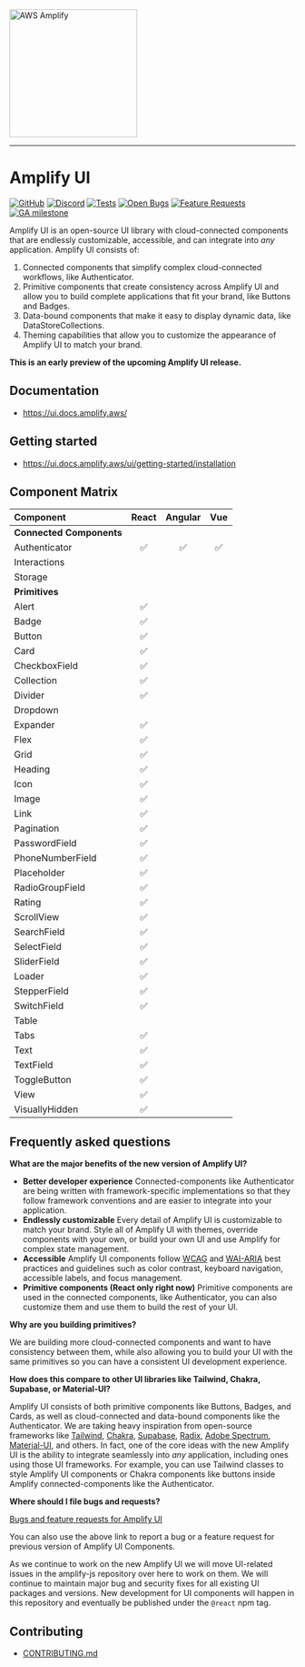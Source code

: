 <img src="https://s3.amazonaws.com/aws-mobile-hub-images/aws-amplify-logo.png" alt="AWS Amplify" width="225">

---

# Amplify UI

[![GitHub](https://img.shields.io/github/license/aws-amplify/amplify-ui)](LICENSE)
[![Discord](https://img.shields.io/discord/308323056592486420?logo=discord)](https://discord.gg/jWVbPfC)
[![Tests](https://github.com/aws-amplify/amplify-ui/actions/workflows/tests.yml/badge.svg)](https://github.com/aws-amplify/amplify-ui/actions/workflows/tests.yml)
[![Open Bugs](https://img.shields.io/github/issues/aws-amplify/amplify-ui/bug?color=d73a4a&label=bugs)](https://github.com/aws-amplify/amplify-cli/issues?q=is%3Aissue+is%3Aopen+label%3Abug)
[![Feature Requests](https://img.shields.io/github/issues/aws-amplify/amplify-ui/feature-request?color=ff9001&label=feature%20requests)](https://github.com/aws-amplify/amplify-cli/issues?q=is%3Aissue+label%3Afeature-request+is%3Aopen)
[![GA milestone](https://img.shields.io/github/milestones/progress-percent/aws-amplify/amplify-ui/1)](https://github.com/aws-amplify/amplify-ui/milestone/1)

Amplify UI is an open-source UI library with cloud-connected components that are endlessly customizable, accessible, and can integrate into _any_ application. Amplify UI consists of:

1. Connected components that simplify complex cloud-connected workflows, like Authenticator.
2. Primitive components that create consistency across Amplify UI and allow you to build complete applications that fit your brand, like Buttons and Badges.
3. Data-bound components that make it easy to display dynamic data, like DataStoreCollections.
4. Theming capabilities that allow you to customize the appearance of Amplify UI to match your brand.

**This is an early preview of the upcoming Amplify UI release.**

## Documentation

- https://ui.docs.amplify.aws/

## Getting started

- https://ui.docs.amplify.aws/ui/getting-started/installation

## Component Matrix

| **Component**            | **React** | **Angular** | **Vue** |
| :----------------------- | :-------: | :---------: | :-----: |
| **Connected Components** |           |             |
| Authenticator            |    ✅     |     ✅      |   ✅    |
| Interactions             |           |             |
| Storage                  |           |             |
| **Primitives**           |           |             |
| Alert                    |    ✅     |             |
| Badge                    |    ✅     |             |
| Button                   |    ✅     |             |
| Card                     |    ✅     |             |
| CheckboxField            |    ✅     |             |
| Collection               |    ✅     |             |
| Divider                  |    ✅     |             |
| Dropdown                 |           |             |
| Expander                 |    ✅     |             |
| Flex                     |    ✅     |             |
| Grid                     |    ✅     |             |
| Heading                  |    ✅     |             |
| Icon                     |    ✅     |             |
| Image                    |    ✅     |             |
| Link                     |    ✅     |             |
| Pagination               |    ✅     |             |
| PasswordField            |    ✅     |             |
| PhoneNumberField         |    ✅     |             |
| Placeholder              |    ✅     |             |
| RadioGroupField          |    ✅     |             |
| Rating                   |    ✅     |             |
| ScrollView               |    ✅     |             |
| SearchField              |    ✅     |             |
| SelectField              |    ✅     |             |
| SliderField              |    ✅     |             |
| Loader                   |    ✅     |             |
| StepperField             |    ✅     |             |
| SwitchField              |    ✅     |             |
| Table                    |           |             |
| Tabs                     |    ✅     |             |
| Text                     |    ✅     |             |
| TextField                |    ✅     |             |
| ToggleButton             |    ✅     |             |
| View                     |    ✅     |             |
| VisuallyHidden           |    ✅     |             |

## Frequently asked questions

**What are the major benefits of the new version of Amplify UI?**

- **Better developer experience** Connected-components like Authenticator are being written with framework-specific implementations so that they follow framework conventions and are easier to integrate into your application.
- **Endlessly customizable** Every detail of Amplify UI is customizable to match your brand. Style all of Amplify UI with themes, override components with your own, or build your own UI and use Amplify for complex state management.
- **Accessible** Amplify UI components follow [WCAG](https://www.w3.org/WAI/standards-guidelines/wcag/) and [WAI-ARIA](https://www.w3.org/TR/wai-aria-1.2/) best practices and guidelines such as color contrast, keyboard navigation, accessible labels, and focus management.
- **Primitive components (React only right now)** Primitive components are used in the connected components, like Authenticator, you can also customize them and use them to build the rest of your UI.

**Why are you building primitives?**

We are building more cloud-connected components and want to have consistency between them, while also allowing you to build your UI with the same primitives so you can have a consistent UI development experience.

**How does this compare to other UI libraries like Tailwind, Chakra, Supabase, or Material-UI?**

Amplify UI consists of both primitive components like Buttons, Badges, and Cards, as well as cloud-connected and data-bound components like the Authenticator. We are taking heavy inspiration from open-source frameworks like [Tailwind](https://tailwindcss.com/), [Chakra](https://chakra-ui.com/), [Supabase](https://ui.supabase.io/), [Radix](https://www.radix-ui.com/), [Adobe Spectrum](https://react-spectrum.adobe.com/), [Material-UI](https://material-ui.com/), and others. In fact, one of the core ideas with the new Amplify UI is the ability to integrate seamlessly into _any_ application, including ones using those UI frameworks. For example, you can use Tailwind classes to style Amplify UI components or Chakra components like buttons inside Amplify connected-components like the Authenticator.

**Where should I file bugs and requests?**

[Bugs and feature requests for Amplify UI](https://github.com/aws-amplify/amplify-ui/issues/new)

You can also use the above link to report a bug or a feature request for previous version of Amplify UI Components.

As we continue to work on the new Amplify UI we will move UI-related issues in the amplify-js repository over here to work on them. We will continue to maintain major bug and security fixes for all existing UI packages and versions. New development for UI components will happen in this repository and eventually be published under the `@react` npm tag.

## Contributing

- [CONTRIBUTING.md](/CONTRIBUTING.md)
